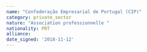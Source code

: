 ```yaml
---
name: "Confederação Empresarial de Portugal (CIP)"
category: private_sector
nature: "Association professionnelle "
nationality: PRT
alliance: 
date_signed: '2018-11-12'
---
```

    